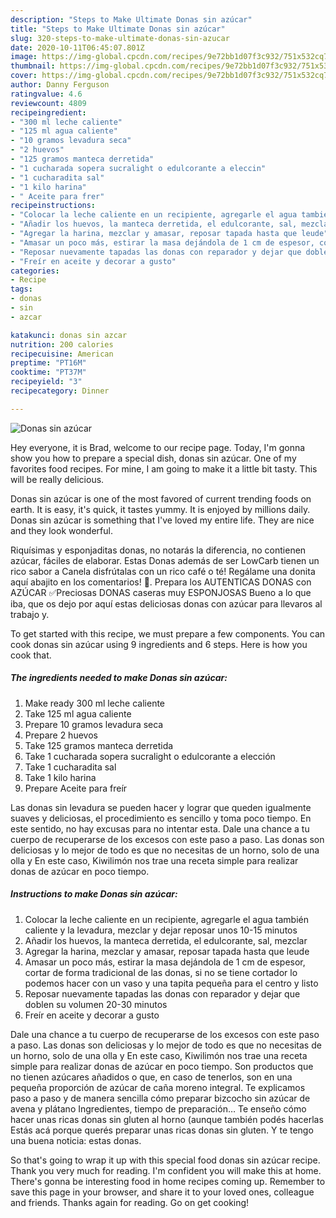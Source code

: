 ```yaml
---
description: "Steps to Make Ultimate Donas sin azúcar"
title: "Steps to Make Ultimate Donas sin azúcar"
slug: 320-steps-to-make-ultimate-donas-sin-azucar
date: 2020-10-11T06:45:07.801Z
image: https://img-global.cpcdn.com/recipes/9e72bb1d07f3c932/751x532cq70/donas-sin-azucar-foto-principal.jpg
thumbnail: https://img-global.cpcdn.com/recipes/9e72bb1d07f3c932/751x532cq70/donas-sin-azucar-foto-principal.jpg
cover: https://img-global.cpcdn.com/recipes/9e72bb1d07f3c932/751x532cq70/donas-sin-azucar-foto-principal.jpg
author: Danny Ferguson
ratingvalue: 4.6
reviewcount: 4809
recipeingredient:
- "300 ml leche caliente"
- "125 ml agua caliente"
- "10 gramos levadura seca"
- "2 huevos"
- "125 gramos manteca derretida"
- "1 cucharada sopera sucralight o edulcorante a eleccin"
- "1 cucharadita sal"
- "1 kilo harina"
- " Aceite para frer"
recipeinstructions:
- "Colocar la leche caliente en un recipiente, agregarle el agua también caliente y la levadura, mezclar y dejar reposar unos 10-15 minutos"
- "Añadir los huevos, la manteca derretida, el edulcorante, sal, mezclar"
- "Agregar la harina, mezclar y amasar, reposar tapada hasta que leude"
- "Amasar un poco más, estirar la masa dejándola de 1 cm de espesor, cortar de forma tradicional de las donas, si no se tiene cortador lo podemos hacer con un vaso y una tapita pequeña para el centro y listo"
- "Reposar nuevamente tapadas las donas con reparador y dejar que doblen su volumen 20-30 minutos"
- "Freír en aceite y decorar a gusto"
categories:
- Recipe
tags:
- donas
- sin
- azcar

katakunci: donas sin azcar 
nutrition: 200 calories
recipecuisine: American
preptime: "PT16M"
cooktime: "PT37M"
recipeyield: "3"
recipecategory: Dinner

---
```



![Donas sin azúcar](https://img-global.cpcdn.com/recipes/9e72bb1d07f3c932/751x532cq70/donas-sin-azucar-foto-principal.jpg)

Hey everyone, it is Brad, welcome to our recipe page. Today, I'm gonna show you how to prepare a special dish, donas sin azúcar. One of my favorites food recipes. For mine, I am going to make it a little bit tasty. This will be really delicious.

Donas sin azúcar is one of the most favored of current trending foods on earth. It is easy, it's quick, it tastes yummy. It is enjoyed by millions daily. Donas sin azúcar is something that I've loved my entire life. They are nice and they look wonderful.

Riquísimas y esponjaditas donas, no notarás la diferencia, no contienen azúcar, fáciles de elaborar. Estas Donas además de ser LowCarb tienen un rico sabor a Canela disfrútalas con un rico café o té! Regálame una donita aquí abajito en los comentarios! 🍩. Prepara los AUTENTICAS DONAS con AZÚCAR ✅Preciosas DONAS caseras muy ESPONJOSAS Bueno a lo que iba, que os dejo por aquí estas deliciosas donas con azúcar para llevaros al trabajo y.


To get started with this recipe, we must prepare a few components. You can cook donas sin azúcar using 9 ingredients and 6 steps. Here is how you cook that.

<!--inarticleads1-->

##### The ingredients needed to make Donas sin azúcar:

1. Make ready 300 ml leche caliente
1. Take 125 ml agua caliente
1. Prepare 10 gramos levadura seca
1. Prepare 2 huevos
1. Take 125 gramos manteca derretida
1. Take 1 cucharada sopera sucralight o edulcorante a elección
1. Take 1 cucharadita sal
1. Take 1 kilo harina
1. Prepare  Aceite para freír


Las donas sin levadura se pueden hacer y lograr que queden igualmente suaves y deliciosas, el procedimiento es sencillo y toma poco tiempo. En este sentido, no hay excusas para no intentar esta. Dale una chance a tu cuerpo de recuperarse de los excesos con este paso a paso. Las donas son deliciosas y lo mejor de todo es que no necesitas de un horno, solo de una olla y En este caso, Kiwilimón nos trae una receta simple para realizar donas de azúcar en poco tiempo. 

<!--inarticleads2-->

##### Instructions to make Donas sin azúcar:

1. Colocar la leche caliente en un recipiente, agregarle el agua también caliente y la levadura, mezclar y dejar reposar unos 10-15 minutos
1. Añadir los huevos, la manteca derretida, el edulcorante, sal, mezclar
1. Agregar la harina, mezclar y amasar, reposar tapada hasta que leude
1. Amasar un poco más, estirar la masa dejándola de 1 cm de espesor, cortar de forma tradicional de las donas, si no se tiene cortador lo podemos hacer con un vaso y una tapita pequeña para el centro y listo
1. Reposar nuevamente tapadas las donas con reparador y dejar que doblen su volumen 20-30 minutos
1. Freír en aceite y decorar a gusto


Dale una chance a tu cuerpo de recuperarse de los excesos con este paso a paso. Las donas son deliciosas y lo mejor de todo es que no necesitas de un horno, solo de una olla y En este caso, Kiwilimón nos trae una receta simple para realizar donas de azúcar en poco tiempo. Son productos que no tienen azúcares añadidos o que, en caso de tenerlos, son en una pequeña proporción de azúcar de caña moreno integral. Te explicamos paso a paso y de manera sencilla cómo preparar bizcocho sin azúcar de avena y plátano Ingredientes, tiempo de preparación… Te enseño cómo hacer unas ricas donas sin gluten al horno (aunque también podés hacerlas Estás acá porque querés preparar unas ricas donas sin gluten. Y te tengo una buena noticia: estas donas. 

So that's going to wrap it up with this special food donas sin azúcar recipe. Thank you very much for reading. I'm confident you will make this at home. There's gonna be interesting food in home recipes coming up. Remember to save this page in your browser, and share it to your loved ones, colleague and friends. Thanks again for reading. Go on get cooking!
